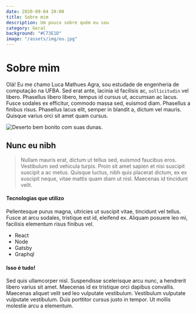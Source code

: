 ```yaml
---
date: 2020-09-04 20:00
title: Sobre mim
description: Um pouco sobre quêm eu sou
category: Geral
background: "#C73E1D"
image: "/assets/img/eu.jpg"
---
```


# Sobre mim

Olá! Eu me chamo Luca Mathues Agra, sou estudade de engenheria de computação na UFBA.
Sed erat ante, lacinia id facilisis ac, `sollicitudin` vel libero. Phasellus libero libero, tempus id cursus ut, accumsan ac lacus. Fusce sodales ex efficitur, commodo massa sed, euismod diam. Phasellus a finibus risus. Phasellus lacus elit, semper in blandit a, dictum vel mauris. Quisque varius orci sit amet quam cursus.

![Deserto bem bonito com suas dunas.](/assets/img/eu.jpg)

## Nunc eu nibh

> Nullam mauris erat, dictum ut tellus sed, euismod faucibus eros. Vestibulum sed vehicula turpis. Proin sit amet sapien et nisi suscipit suscipit a ac metus. Quisque luctus, nibh quis placerat dictum, ex ex suscipit neque, vitae mattis quam diam ut nisl. Maecenas id tincidunt velit.

#### Tecnologias que utilizo

Pellentesque purus magna, ultricies ut suscipit vitae, tincidunt vel tellus. Fusce at arcu sodales, tristique est id, eleifend ex. Aliquam posuere leo mi, facilisis elementum risus finibus vel.

- React
- Node
- Gatsby
- Graphql

#### Isso é tudo!

Sed quis ullamcorper nisl. Suspendisse scelerisque arcu nunc, a hendrerit libero varius sit amet. Maecenas id ex tristique orci dapibus convallis. Maecenas aliquet velit sed leo vulputate vestibulum. Vestibulum vulputate vulputate vestibulum. Duis porttitor cursus justo in tempor. Ut mollis molestie arcu a elementum.
